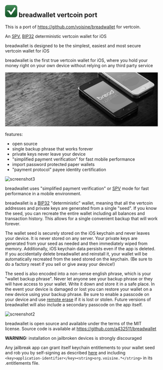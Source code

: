 ![ƀ](/images/icon.png) breadwallet vertcoin port
----------------------------------

This is a port of https://github.com/voisine/breadwallet for vertcoin.

An [SPV](https://en.vertcoin.it/wiki/Thin_Client_Security#Header-Only_Clients),
[BIP32](https://github.com/vertcoin/bips/blob/master/bip-0032.mediawiki)
deterministic vertcoin wallet for iOS

breadwallet is designed to be the simplest, easiest and most secure vertcoin
wallet for iOS 

breadwallet is the first true vertcoin wallet for iOS, where you hold your
money right on your own device without relying on any third party service 

![screenshot1](/images/screenshot1.jpg)

features:

- open source 
- single backup phrase that works forever 
- private keys never leave your device 
- "simplified payment verification" for fast mobile performance 
- import password protected paper wallets 
- "payment protocol" payee identity certification

![screenshot3](/images/screenshot3.jpg)

breadwallet uses "simplified payment verification" or
[SPV](https://en.bitcoin.it/wiki/Thin_Client_Security#Header-Only_Clients) mode
for fast performance in a mobile environment.

breadwallet is a 
[BIP32](https://github.com/bitcoin/bips/blob/master/bip-0032.mediawiki)
"deterministic" wallet, meaning that all the vertcoin addresses
and private keys are generated from a single "seed". If you know the seed, you
can recreate the entire wallet including all balances and transaction history.
This allows for a single convenient backup that will work forever.

The wallet seed is securely stored on the iOS keychain and never leaves your
device. It is never stored on any server. Your private keys are generated from
your seed as needed and then immediately wiped from memory. Additionally, iOS
keychain data persists even if the app is deleted. If you accidentally delete
breadwallet and reinstall it, your wallet will be automatically recreated from
the seed stored on the keychain. (Be sure to do a factory reset if you sell or
give away your device!)

The seed is also encoded into a non-sense english phrase, which is your
"wallet backup phrase". Never let anyone see your backup phrase or they will
have access to your wallet. Write it down and store it in a safe place. In the
event your device is damaged or lost you can restore your wallet on a new device
using your backup phrase. Be sure to enable a passcode on your device and use
[remote erase](http://www.apple.com/icloud/find-my-iphone.html#activation-lock)
if it is lost or stolen. Future versions of breadwallet will also include a
secondary passcode on the app itself.

![screenshot2](/images/screenshot2.jpg)

breadwallet is open source and available under the terms of the MIT license.
Source code is available at https://github.com/a432511/breadwallet

**WARNING:** installation on jailbroken devices is strongly discouraged

Any jailbreak app can grant itself keychain entitlements to your wallet seed and
rob you by self-signing as described [here](http://www.saurik.com/id/8) and
including `<key>application-identifier</key><string>org.voisine.*</string>` in
its .entitlements file.
